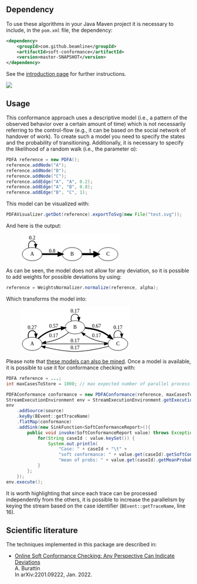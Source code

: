 ## Dependency

To use these algorithms in your Java Maven project it is necessary to include, in the `pom.xml` file, the dependency:
```xml
<dependency>
    <groupId>com.github.beamline</groupId>
    <artifactId>soft-conformance</artifactId>
    <version>master-SNAPSHOT</version>
</dependency>
```
See the [introduction page](index.md) for further instructions.

[![](https://jitpack.io/v/beamline/soft-conformance.svg)](https://jitpack.io/#beamline/soft-conformance)


## Usage


This conformance approach uses a descriptive model (i.e., a pattern of the observed behavior over a certain amount of time) which is not necessarily referring to the control-flow (e.g., it can be based on the social network of handover of work). To create such a model you need to specify the states and the probability of transitioning. Additionally, it is necessary to specify the likelihood of a random walk (i.e., the parameter &alpha;):

```java linenums="1"
PDFA reference = new PDFA();
reference.addNode("A");
reference.addNode("B");
reference.addNode("C");
reference.addEdge("A", "A", 0.2);
reference.addEdge("A", "B", 0.8);
reference.addEdge("B", "C", 1);
```
This model can be visualized with:
```java
PDFAVisualizer.getDot(reference).exportToSvg(new File("test.svg"));
```
And here is the output:
<figure>
<svg width="269px" height="77px"
 viewBox="0.00 0.00 269.00 77.00" xmlns="http://www.w3.org/2000/svg" xmlns:xlink="http://www.w3.org/1999/xlink">
<g id="graph0" class="graph" transform="scale(1.0 1.0) rotate(0.0) translate(4.0 73.0)">
<title>G</title>
<polygon fill="white" stroke="none" points="-4,4 -4,-73 265,-73 265,4 -4,4"/>
<!-- e12bcafde&#45;7737&#45;4297&#45;8e45&#45;971bef8040b2 -->
<g id="e12bcafde&#45;7737&#45;4297&#45;8e45&#45;971bef8040b2" class="node"><title>e12bcafde&#45;7737&#45;4297&#45;8e45&#45;971bef8040b2</title>
<ellipse fill="none" stroke="black" cx="27" cy="-18" rx="27" ry="18"/>
<text text-anchor="middle" x="27" y="-14.3" font-family="Calibri" font-size="14.00">A</text>
</g>
<!-- e12bcafde&#45;7737&#45;4297&#45;8e45&#45;971bef8040b2&#45;&gt;e12bcafde&#45;7737&#45;4297&#45;8e45&#45;971bef8040b2 -->
<g id="e718c3661&#45;f48b&#45;4ee5&#45;9b71&#45;9d8bb74357c7" class="edge"><title>e12bcafde&#45;7737&#45;4297&#45;8e45&#45;971bef8040b2&#45;&gt;e12bcafde&#45;7737&#45;4297&#45;8e45&#45;971bef8040b2</title>
<path fill="none" stroke="black" stroke-width="1.5" d="M17.4312,-35.0373C15.4784,-44.8579 18.668,-54 27,-54 32.2075,-54 35.4063,-50.4289 36.5963,-45.3529"/>
<polygon fill="black" stroke="black" stroke-width="1.5" points="40.0955,-45.0279 36.5688,-35.0373 33.0955,-45.0466 40.0955,-45.0279"/>
<text text-anchor="middle" x="27" y="-57.8" font-family="Calibri" font-size="14.00">0.2</text>
</g>
<!-- e57c465e7&#45;ec29&#45;4da2&#45;9d3e&#45;e1362a897715 -->
<g id="e57c465e7&#45;ec29&#45;4da2&#45;9d3e&#45;e1362a897715" class="node"><title>e57c465e7&#45;ec29&#45;4da2&#45;9d3e&#45;e1362a897715</title>
<ellipse fill="none" stroke="black" cx="136" cy="-18" rx="27" ry="18"/>
<text text-anchor="middle" x="136" y="-14.3" font-family="Calibri" font-size="14.00">B</text>
</g>
<!-- e12bcafde&#45;7737&#45;4297&#45;8e45&#45;971bef8040b2&#45;&gt;e57c465e7&#45;ec29&#45;4da2&#45;9d3e&#45;e1362a897715 -->
<g id="e2ee0e5cb&#45;7597&#45;4231&#45;b0ff&#45;8ddb0518ac6f" class="edge"><title>e12bcafde&#45;7737&#45;4297&#45;8e45&#45;971bef8040b2&#45;&gt;e57c465e7&#45;ec29&#45;4da2&#45;9d3e&#45;e1362a897715</title>
<path fill="none" stroke="black" stroke-width="4.5" d="M54.1751,-18C67.5177,-18 83.9597,-18 98.5231,-18"/>
<polygon fill="black" stroke="black" stroke-width="4.5" points="98.7243,-21.9376 108.724,-18 98.7242,-14.0626 98.7243,-21.9376"/>
<text text-anchor="middle" x="81.5" y="-21.8" font-family="Calibri" font-size="14.00">0.8</text>
</g>
<!-- e87bdcf03&#45;5fcf&#45;4aa6&#45;b098&#45;e2ab971bca74 -->
<g id="e87bdcf03&#45;5fcf&#45;4aa6&#45;b098&#45;e2ab971bca74" class="node"><title>e87bdcf03&#45;5fcf&#45;4aa6&#45;b098&#45;e2ab971bca74</title>
<ellipse fill="none" stroke="black" cx="234" cy="-18" rx="27" ry="18"/>
<text text-anchor="middle" x="234" y="-14.3" font-family="Calibri" font-size="14.00">C</text>
</g>
<!-- e57c465e7&#45;ec29&#45;4da2&#45;9d3e&#45;e1362a897715&#45;&gt;e87bdcf03&#45;5fcf&#45;4aa6&#45;b098&#45;e2ab971bca74 -->
<g id="e8433120a&#45;6458&#45;4ff1&#45;9754&#45;465b02a36614" class="edge"><title>e57c465e7&#45;ec29&#45;4da2&#45;9d3e&#45;e1362a897715&#45;&gt;e87bdcf03&#45;5fcf&#45;4aa6&#45;b098&#45;e2ab971bca74</title>
<path fill="none" stroke="black" stroke-width="5.5" d="M163.232,-18C173.498,-18 185.448,-18 196.527,-18"/>
<polygon fill="black" stroke="black" stroke-width="5.5" points="196.799,-22.8126 206.799,-18 196.799,-13.1876 196.799,-22.8126"/>
<text text-anchor="middle" x="185" y="-21.8" font-family="Calibri" font-size="14.00">1</text>
</g>
</g>
</svg>
</figure>

As can be seen, the model does not allow for any deviation, so it is possible to add weights for possible deviations by using:
```java linenums="8"
reference = WeightsNormalizer.normalize(reference, alpha);
```
Which transforms the model into:
<figure>
<svg width="296px" height="125px"
 viewBox="0.00 0.00 296.00 124.89" xmlns="http://www.w3.org/2000/svg" xmlns:xlink="http://www.w3.org/1999/xlink">
<g id="graph0" class="graph" transform="scale(1.0 1.0) rotate(0.0) translate(4.0 120.889)">
<title>G</title>
<polygon fill="white" stroke="none" points="-4,4 -4,-120.889 292,-120.889 292,4 -4,4"/>
<!-- edf5adbb8&#45;1495&#45;49f7&#45;bf4d&#45;dae11812ecf2 -->
<g id="edf5adbb8&#45;1495&#45;49f7&#45;bf4d&#45;dae11812ecf2" class="node"><title>edf5adbb8&#45;1495&#45;49f7&#45;bf4d&#45;dae11812ecf2</title>
<ellipse fill="none" stroke="black" cx="27" cy="-20.8894" rx="27" ry="18"/>
<text text-anchor="middle" x="27" y="-17.1894" font-family="Calibri" font-size="14.00">A</text>
</g>
<!-- edf5adbb8&#45;1495&#45;49f7&#45;bf4d&#45;dae11812ecf2&#45;&gt;edf5adbb8&#45;1495&#45;49f7&#45;bf4d&#45;dae11812ecf2 -->
<g id="ecc5822da&#45;d255&#45;44eb&#45;9852&#45;cc18ccb48075" class="edge"><title>edf5adbb8&#45;1495&#45;49f7&#45;bf4d&#45;dae11812ecf2&#45;&gt;edf5adbb8&#45;1495&#45;49f7&#45;bf4d&#45;dae11812ecf2</title>
<path fill="none" stroke="black" stroke-width="1.83333" d="M16.7224,-37.9268C14.6249,-47.7474 18.0508,-56.8894 27,-56.8894 32.5933,-56.8894 36.029,-53.3183 37.3071,-48.2424"/>
<polygon fill="black" stroke="black" stroke-width="1.83333" points="40.8063,-47.9167 37.2776,-37.9268 33.8063,-47.9368 40.8063,-47.9167"/>
<text text-anchor="middle" x="27" y="-60.6894" font-family="Calibri" font-size="14.00">0.27</text>
</g>
<!-- eab3fce2a&#45;df45&#45;43e8&#45;9b62&#45;89ce28ff3320 -->
<g id="eab3fce2a&#45;df45&#45;43e8&#45;9b62&#45;89ce28ff3320" class="node"><title>eab3fce2a&#45;df45&#45;43e8&#45;9b62&#45;89ce28ff3320</title>
<ellipse fill="none" stroke="black" cx="144" cy="-65.8894" rx="27" ry="18"/>
<text text-anchor="middle" x="144" y="-62.1894" font-family="Calibri" font-size="14.00">B</text>
</g>
<!-- edf5adbb8&#45;1495&#45;49f7&#45;bf4d&#45;dae11812ecf2&#45;&gt;eab3fce2a&#45;df45&#45;43e8&#45;9b62&#45;89ce28ff3320 -->
<g id="e4ae834b4&#45;f0ea&#45;4728&#45;8fc4&#45;1604082c12a2" class="edge"><title>edf5adbb8&#45;1495&#45;49f7&#45;bf4d&#45;dae11812ecf2&#45;&gt;eab3fce2a&#45;df45&#45;43e8&#45;9b62&#45;89ce28ff3320</title>
<path fill="none" stroke="black" stroke-width="3.33333" d="M43.5468,-35.4446C51.4889,-42.0866 61.6462,-49.4451 72,-53.8894 82.8181,-58.5331 95.2848,-61.3842 106.723,-63.1332"/>
<polygon fill="black" stroke="black" stroke-width="3.33333" points="106.495,-66.6328 116.862,-64.4493 107.396,-59.691 106.495,-66.6328"/>
<text text-anchor="middle" x="85.5" y="-64.6894" font-family="Calibri" font-size="14.00">0.57</text>
</g>
<!-- ea8b69327&#45;9b41&#45;4ca2&#45;90b3&#45;b6c8a50b04d4 -->
<g id="ea8b69327&#45;9b41&#45;4ca2&#45;90b3&#45;b6c8a50b04d4" class="node"><title>ea8b69327&#45;9b41&#45;4ca2&#45;90b3&#45;b6c8a50b04d4</title>
<ellipse fill="none" stroke="black" cx="261" cy="-20.8894" rx="27" ry="18"/>
<text text-anchor="middle" x="261" y="-17.1894" font-family="Calibri" font-size="14.00">C</text>
</g>
<!-- edf5adbb8&#45;1495&#45;49f7&#45;bf4d&#45;dae11812ecf2&#45;&gt;ea8b69327&#45;9b41&#45;4ca2&#45;90b3&#45;b6c8a50b04d4 -->
<g id="e59f6fed1&#45;fcd8&#45;494b&#45;a784&#45;2642294c704d" class="edge"><title>edf5adbb8&#45;1495&#45;49f7&#45;bf4d&#45;dae11812ecf2&#45;&gt;ea8b69327&#45;9b41&#45;4ca2&#45;90b3&#45;b6c8a50b04d4</title>
<path fill="none" stroke="black" stroke-width="1.33333" d="M54.1624,-20.8894C95.697,-20.8894 176.825,-20.8894 223.875,-20.8894"/>
<polygon fill="black" stroke="black" stroke-width="1.33333" points="223.933,-24.3895 233.933,-20.8894 223.933,-17.3895 223.933,-24.3895"/>
<text text-anchor="middle" x="144" y="-24.6894" font-family="Calibri" font-size="14.00">0.17</text>
</g>
<!-- eab3fce2a&#45;df45&#45;43e8&#45;9b62&#45;89ce28ff3320&#45;&gt;edf5adbb8&#45;1495&#45;49f7&#45;bf4d&#45;dae11812ecf2 -->
<g id="eefd32215&#45;7913&#45;4a76&#45;8322&#45;817d81b46553" class="edge"><title>eab3fce2a&#45;df45&#45;43e8&#45;9b62&#45;89ce28ff3320&#45;&gt;edf5adbb8&#45;1495&#45;49f7&#45;bf4d&#45;dae11812ecf2</title>
<path fill="none" stroke="black" stroke-width="1.33333" d="M126.445,-51.7239C118.591,-45.6849 108.794,-39.0792 99,-34.8894 88.122,-30.236 75.6395,-27.1117 64.2048,-25.0212"/>
<polygon fill="black" stroke="black" stroke-width="1.33333" points="64.5057,-21.5244 54.0743,-23.3778 63.3848,-28.434 64.5057,-21.5244"/>
<text text-anchor="middle" x="85.5" y="-38.6894" font-family="Calibri" font-size="14.00">0.17</text>
</g>
<!-- eab3fce2a&#45;df45&#45;43e8&#45;9b62&#45;89ce28ff3320&#45;&gt;eab3fce2a&#45;df45&#45;43e8&#45;9b62&#45;89ce28ff3320 -->
<g id="e02702fa9&#45;65f9&#45;4659&#45;8f8c&#45;75686e44e50f" class="edge"><title>eab3fce2a&#45;df45&#45;43e8&#45;9b62&#45;89ce28ff3320&#45;&gt;eab3fce2a&#45;df45&#45;43e8&#45;9b62&#45;89ce28ff3320</title>
<path fill="none" stroke="black" stroke-width="1.33333" d="M133.722,-82.9268C131.625,-92.7474 135.051,-101.889 144,-101.889 149.593,-101.889 153.029,-98.3183 154.307,-93.2424"/>
<polygon fill="black" stroke="black" stroke-width="1.33333" points="157.806,-92.9167 154.278,-82.9268 150.806,-92.9368 157.806,-92.9167"/>
<text text-anchor="middle" x="144" y="-105.689" font-family="Calibri" font-size="14.00">0.17</text>
</g>
<!-- eab3fce2a&#45;df45&#45;43e8&#45;9b62&#45;89ce28ff3320&#45;&gt;ea8b69327&#45;9b41&#45;4ca2&#45;90b3&#45;b6c8a50b04d4 -->
<g id="e4f21f012&#45;a1ac&#45;47d2&#45;9072&#45;db824ce2dcb0" class="edge"><title>eab3fce2a&#45;df45&#45;43e8&#45;9b62&#45;89ce28ff3320&#45;&gt;ea8b69327&#45;9b41&#45;4ca2&#45;90b3&#45;b6c8a50b04d4</title>
<path fill="none" stroke="black" stroke-width="3.83333" d="M171.138,-64.4493C184.928,-62.9618 201.87,-59.9547 216,-53.8894 223.118,-50.8339 230.144,-46.401 236.42,-41.7706"/>
<polygon fill="black" stroke="black" stroke-width="3.83333" points="238.762,-44.3812 244.453,-35.4446 234.431,-38.8817 238.762,-44.3812"/>
<text text-anchor="middle" x="202.5" y="-64.6894" font-family="Calibri" font-size="14.00">0.67</text>
</g>
<!-- ea8b69327&#45;9b41&#45;4ca2&#45;90b3&#45;b6c8a50b04d4&#45;&gt;edf5adbb8&#45;1495&#45;49f7&#45;bf4d&#45;dae11812ecf2 -->
<g id="e851e6087&#45;2c40&#45;4119&#45;a0ef&#45;7dd95ab540bb" class="edge"><title>ea8b69327&#45;9b41&#45;4ca2&#45;90b3&#45;b6c8a50b04d4&#45;&gt;edf5adbb8&#45;1495&#45;49f7&#45;bf4d&#45;dae11812ecf2</title>
<path fill="none" stroke="black" stroke-width="1.33333" d="M235.668,-14.2474C217.903,-9.75423 193.154,-4.22789 171,-1.88945 147.133,0.629815 140.867,0.629815 117,-1.88945 98.6535,-3.82597 78.5275,-7.94872 62.0622,-11.8605"/>
<polygon fill="black" stroke="black" stroke-width="1.33333" points="61.2101,-8.46566 52.332,-14.2474 62.8779,-15.2641 61.2101,-8.46566"/>
<text text-anchor="middle" x="144" y="-5.68945" font-family="Calibri" font-size="14.00">0.17</text>
</g>
<!-- ea8b69327&#45;9b41&#45;4ca2&#45;90b3&#45;b6c8a50b04d4&#45;&gt;eab3fce2a&#45;df45&#45;43e8&#45;9b62&#45;89ce28ff3320 -->
<g id="e0573f8e8&#45;58e4&#45;4bbd&#45;aba6&#45;1831e649c130" class="edge"><title>ea8b69327&#45;9b41&#45;4ca2&#45;90b3&#45;b6c8a50b04d4&#45;&gt;eab3fce2a&#45;df45&#45;43e8&#45;9b62&#45;89ce28ff3320</title>
<path fill="none" stroke="black" stroke-width="1.33333" d="M233.926,-23.3778C220.153,-25.3422 203.208,-28.8115 189,-34.8894 182.42,-37.7044 175.838,-41.61 169.845,-45.7016"/>
<polygon fill="black" stroke="black" stroke-width="1.33333" points="167.588,-43.015 161.555,-51.7239 171.702,-48.6784 167.588,-43.015"/>
<text text-anchor="middle" x="202.5" y="-38.6894" font-family="Calibri" font-size="14.00">0.17</text>
</g>
<!-- ea8b69327&#45;9b41&#45;4ca2&#45;90b3&#45;b6c8a50b04d4&#45;&gt;ea8b69327&#45;9b41&#45;4ca2&#45;90b3&#45;b6c8a50b04d4 -->
<g id="edb6019b1&#45;89c4&#45;43a7&#45;b746&#45;5eb3bda6387f" class="edge"><title>ea8b69327&#45;9b41&#45;4ca2&#45;90b3&#45;b6c8a50b04d4&#45;&gt;ea8b69327&#45;9b41&#45;4ca2&#45;90b3&#45;b6c8a50b04d4</title>
<path fill="none" stroke="black" stroke-width="1.33333" d="M250.722,-37.9268C248.625,-47.7474 252.051,-56.8894 261,-56.8894 266.593,-56.8894 270.029,-53.3183 271.307,-48.2424"/>
<polygon fill="black" stroke="black" stroke-width="1.33333" points="274.806,-47.9167 271.278,-37.9268 267.806,-47.9368 274.806,-47.9167"/>
<text text-anchor="middle" x="261" y="-60.6894" font-family="Calibri" font-size="14.00">0.17</text>
</g>
</g>
</svg>
</figure>

Please note that [these models can also be mined](discovery-soft.md).
Once a model is available, it is possible to use it for conformance checking with:

```java linenums="9"
PDFA reference = ...;
int maxCasesToStore = 1000; // max expected number of parallel process instances

PDFAConformance conformance = new PDFAConformance(reference, maxCasesToStore);
StreamExecutionEnvironment env = StreamExecutionEnvironment.getExecutionEnvironment();
env
    .addSource(source)
    .keyBy(BEvent::getTraceName)
    .flatMap(conformance)
    .addSink(new SinkFunction<SoftConformanceReport>(){
        public void invoke(SoftConformanceReport value) throws Exception {
            for(String caseId : value.keySet()) {
                System.out.println(
                    "Case: " + caseId + "\t" +
                    "soft conformance: " + value.get(caseId).getSoftConformance() + "\t" +
                    "mean of probs: " + value.get(caseId).getMeanProbabilities());
            }
        };
    });
env.execute();

```

It is worth highlighting that since each trace can be processed independently from the others, it is possible to increase the parallelism by keying the stream based on the case identifier (`BEvent::getTraceName`, line 16).

## Scientific literature

The techniques implemented in this package are described in:

- [Online Soft Conformance Checking: Any Perspective Can Indicate Deviations](https://andrea.burattin.net/publications/2022-arxiv)  
A. Burattin  
In arXiv:2201.09222, Jan. 2022.
